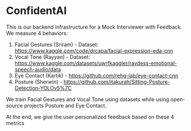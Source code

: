 # ConfidentAI

This is our backend infrastructure for a Mock Interviewer with Feedback. We measure 4 behaviors: 
1. Facial Gestures (Sriram) - Dataset: https://www.kaggle.com/code/drcapa/facial-expression-eda-cnn
2. Vocal Tone (Rayyan) - Dataset: https://www.kaggle.com/datasets/uwrfkaggler/ravdess-emotional-speech-audio/data
3. Eye Contact (Kartik) - https://github.com/rehg-lab/eye-contact-cnn
4. Posture (Sherwin) - https://github.com/itakurah/Sitting-Posture-Detection-YOLOv5%7C

We train Facial Gestures and Vocal Tone using datasets while using open-source projects Posture and Eye Contact.

At the end, we give the user personalized feedback based on these 4 metrics
